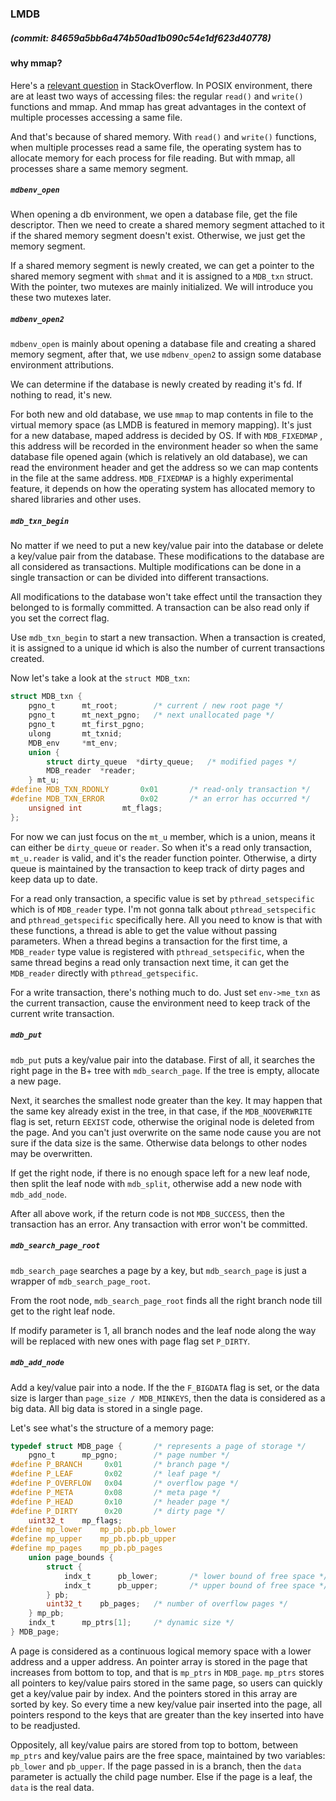 ### LMDB

##### (commit: 84659a5bb6a474b50ad1b090c54e1df623d40778)

#### why mmap?

Here's a [relevant question](https://stackoverflow.com/questions/258091/when-should-i-use-mmap-for-file-access) in StackOverflow. In POSIX environment, there are at least two ways of accessing files: the regular `read()` and `write()`  functions and mmap. And mmap has great advantages in the context of multiple processes accessing a same file. 

And that's because of shared memory. With `read()` and `write()` functions, when multiple processes read a same file, the operating system has to allocate memory for each process for file reading. But with mmap, all processes share a same memory segment.

##### `mdbenv_open`

When opening a db environment, we open a database file, get the file descriptor. Then we need to create a shared memory segment attached to it if the shared memory segment doesn't exist. Otherwise, we just get the memory segment.

If a shared memory segment is newly created, we can get a pointer to the shared memory segment with `shmat` and it is assigned to a `MDB_txn` struct. With the pointer, two mutexes are mainly initialized. We will introduce you these two mutexes later.

##### `mdbenv_open2`

`mdbenv_open` is mainly about opening a database file and creating a shared memory segment, after that, we use `mdbenv_open2` to assign some database environment attributions. 

We can determine if the database is newly created by reading it's fd. If nothing to read, it's new. 

For both new and old database, we use `mmap` to map contents in file to the virtual memory space (as LMDB is featured in memory mapping). It's just for a new database, maped address is decided by OS. If with `MDB_FIXEDMAP` , this address will be recorded in the environment header so when the same database file opened again (which is relatively an old database), we can read the environment header and get the address so we can map contents in the file at the same address. `MDB_FIXEDMAP` is a highly experimental feature, it depends on how the operating system has allocated memory to shared libraries and other uses.

##### `mdb_txn_begin`

No matter if we need to put a new key/value pair into the database or delete a key/value pair from the database. These modifications to the database are all considered as transactions. Multiple modifications can be done in a single transaction or can be divided into different transactions. 

All modifications to the database won't take effect until the transaction they belonged to is formally committed. A transaction can be also read only if you set the correct flag.

Use `mdb_txn_begin` to start a new transaction. When a transaction is created, it is assigned to a unique id which is also the number of current transactions created. 

Now let's take a look at the `struct MDB_txn`:

```c
struct MDB_txn {
	pgno_t		mt_root;		/* current / new root page */
	pgno_t		mt_next_pgno;	/* next unallocated page */
	pgno_t		mt_first_pgno;
	ulong		mt_txnid;
	MDB_env		*mt_env;	
	union {
		struct dirty_queue	*dirty_queue;	/* modified pages */
		MDB_reader	*reader;
	} mt_u;
#define MDB_TXN_RDONLY		 0x01		/* read-only transaction */
#define MDB_TXN_ERROR		 0x02		/* an error has occurred */
	unsigned int		 mt_flags;
};
```

For now we can just focus on the `mt_u` member, which is a union, means it can either be `dirty_queue` or `reader`. So when it's a read only transaction, `mt_u.reader` is valid, and it's the reader function pointer. Otherwise,  a dirty queue is maintained by the transaction to keep track of dirty pages and keep data up to date.

For a read only transaction, a specific value is set by `pthread_setspecific` which is of `MDB_reader` type. I'm not gonna talk about `pthread_setspecific` and `pthread_getspecific` specifically here. All you need to know is that with these functions, a thread is able to get the value without passing parameters. When a thread begins a transaction for the first time, a `MDB_reader` type value is registered with `pthread_setspecific`, when the same thread begins a read only transaction next time, it can get the `MDB_reader` directly with `pthread_getspecific`.

For a write transaction, there's nothing much to do. Just set `env->me_txn` as the current transaction, cause the environment need to keep track of the current write transaction.

##### `mdb_put`

`mdb_put` puts a key/value pair into the database. First of all, it searches the right page in the B+ tree with `mdb_search_page`. If the tree is empty, allocate a new page.

Next, it searches the smallest node greater than the key. It may happen that the same key already exist in the tree, in that case, if the `MDB_NOOVERWRITE` flag is set, return `EEXIST` code, otherwise the original node is deleted from the page. And you can't just overwrite on the same node cause you are not sure if the data size is the same. Otherwise data belongs to other nodes may be overwritten.

If get the right node, if there is no enough space left for a new leaf node, then split the leaf node with `mdb_split`, otherwise add a new node with `mdb_add_node`.

After all above work, if the return code is not `MDB_SUCCESS`, then the transaction has an error. Any transaction with error won't be committed.

##### `mdb_search_page_root`

`mdb_search_page`  searches a page by a key, but `mdb_search_page` is just a wrapper of `mdb_search_page_root`.

From the root node, `mdb_search_page_root` finds all the right branch node till get to the right leaf node.

If modify parameter is 1, all branch nodes and the leaf node along the way will be replaced with new ones with page flag set `P_DIRTY`. 

##### `mdb_add_node`

Add a key/value pair into a node. If the the `F_BIGDATA` flag is set, or the data size is larger than `page_size / MDB_MINKEYS`, then the data is considered as a big data. All big data is stored in a single page. 

Let's see what's the structure of a memory page:

```c
typedef struct MDB_page {		/* represents a page of storage */
	pgno_t		mp_pgno;		/* page number */
#define	P_BRANCH	 0x01		/* branch page */
#define	P_LEAF		 0x02		/* leaf page */
#define	P_OVERFLOW	 0x04		/* overflow page */
#define	P_META		 0x08		/* meta page */
#define	P_HEAD		 0x10		/* header page */
#define	P_DIRTY		 0x20		/* dirty page */
	uint32_t	mp_flags;
#define mp_lower	mp_pb.pb.pb_lower
#define mp_upper	mp_pb.pb.pb_upper
#define mp_pages	mp_pb.pb_pages
	union page_bounds {
		struct {
			indx_t		pb_lower;		/* lower bound of free space */
			indx_t		pb_upper;		/* upper bound of free space */
		} pb;
		uint32_t	pb_pages;	/* number of overflow pages */
	} mp_pb;
	indx_t		mp_ptrs[1];		/* dynamic size */
} MDB_page;
```

A page is considered as a continuous logical memory space with a lower address and a upper address. An pointer array is stored in the page that increases from bottom to top, and that is `mp_ptrs` in `MDB_page`. `mp_ptrs` stores all pointers to key/value pairs stored in the same page, so users can quickly get a key/value pair by index. And the pointers stored in this array are sorted by key. So every time a new key/value pair inserted into the page, all pointers respond to the keys that are greater than the key inserted into have to be readjusted. 

Oppositely, all key/value pairs are stored from top to bottom, between `mp_ptrs` and key/value pairs are the free space, maintained by two variables: `pb_lower` and `pb_upper`. If the page passed in is a branch, then the `data` parameter is actually the child page number. Else if the page is a leaf, the `data` is the real data. 

